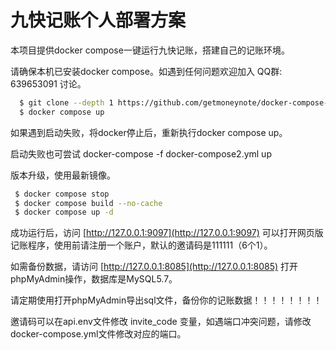 # 九快记账个人部署方案

本项目提供docker compose一键运行九快记账，搭建自己的记账环境。

请确保本机已安装docker compose。如遇到任何问题欢迎加入 QQ群: 639653091 讨论。

```sh
  $ git clone --depth 1 https://github.com/getmoneynote/docker-compose-moneywhere.git
  $ docker compose up
```
 如果遇到启动失败，将docker停止后，重新执行docker compose up。

 启动失败也可尝试 docker-compose -f docker-compose2.yml up

 版本升级，使用最新镜像。
 ```sh
  $ docker compose stop
  $ docker compose build --no-cache
  $ docker compose up -d
```

成功运行后，访问 [http://127.0.0.1:9097](http://127.0.0.1:9097) 可以打开网页版记账程序，使用前请注册一个账户，默认的邀请码是111111（6个1）。

如需备份数据，请访问 [http://127.0.0.1:8085](http://127.0.0.1:8085) 打开phpMyAdmin操作，数据库是MySQL5.7。

请定期使用打开phpMyAdmin导出sql文件，备份你的记账数据！！！！！！！！

邀请码可以在api.env文件修改 invite_code 变量，如遇端口冲突问题，请修改docker-compose.yml文件修改对应的端口。
